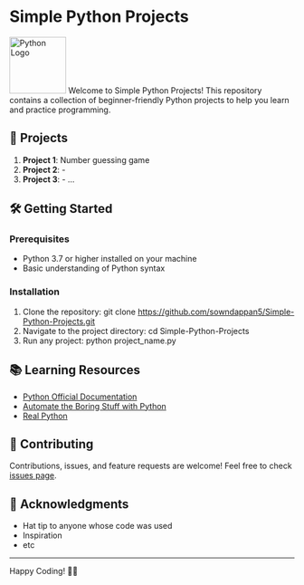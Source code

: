 # Simple Python Projects

<img src="https://upload.wikimedia.org/wikipedia/commons/thumb/c/c3/Python-logo-notext.svg/1200px-Python-logo-notext.svg.png" alt="Python Logo" width="100"/>
Welcome to Simple Python Projects! This repository contains a collection of beginner-friendly Python projects to help you learn and practice programming.

## 🚀 Projects

1. **Project 1**: Number guessing game
2. **Project 2**: -
3. **Project 3**: -
   ...

## 🛠️ Getting Started

### Prerequisites

- Python 3.7 or higher installed on your machine
- Basic understanding of Python syntax

### Installation

1. Clone the repository:
git clone https://github.com/sowndappan5/Simple-Python-Projects.git
2. Navigate to the project directory:
cd Simple-Python-Projects
3. Run any project:
python project_name.py

## 📚 Learning Resources

- [Python Official Documentation](https://docs.python.org/3/)
- [Automate the Boring Stuff with Python](https://automatetheboringstuff.com/)
- [Real Python](https://realpython.com/)

## 🤝 Contributing

Contributions, issues, and feature requests are welcome! Feel free to check [issues page](https://github.com/sowndappan5/Simple-Python-Projects/issues).

## 🙏 Acknowledgments

- Hat tip to anyone whose code was used
- Inspiration
- etc

---

Happy Coding! 🐍✨

